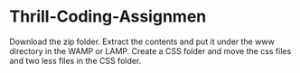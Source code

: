 Thrill-Coding-Assignmen
=======================
Download the zip folder. Extract the contents and put it under the www directory in the WAMP or LAMP. Create a CSS folder and 
move the css files and two less files in the CSS folder. 
